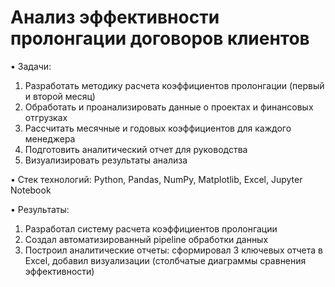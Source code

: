# Анализ эффективности пролонгации договоров клиентов
• Задачи:
1) Разработать методику расчета коэффициентов пролонгации (первый и второй месяц)
2) Обработать и проанализировать данные о проектах и финансовых отгрузках
3) Рассчитать месячные и годовых коэффициентов для каждого менеджера
4) Подготовить аналитический отчет для руководства
5) Визуализировать результаты анализа

• Стек технологий: Python, Pandas, NumPy, Matplotlib, Excel, Jupyter Notebook

• Результаты:
1) Разработал систему расчета коэффициентов пролонгации
2) Создал автоматизированный pipeline обработки данных
3) Построил аналитические отчеты: сформировал 3 ключевых отчета в Excel, добавил визуализации (столбчатые диаграммы сравнения эффективности)
